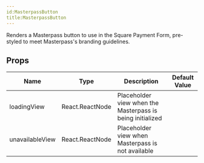 ```yaml
---
id:MasterpassButton
title:MasterpassButton
---
```

Renders a Masterpass button to use in the Square Payment Form, pre-styled to meet Masterpass's branding guidelines.
## Props
|Name|Type|Description|Default Value|
|---|---|---|---|
|loadingView|React.ReactNode|Placeholder view when the Masterpass is being initialized||
|unavailableView|React.ReactNode|Placeholder view when Masterpass is not available||